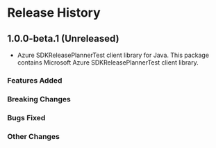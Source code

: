 # Release History

## 1.0.0-beta.1 (Unreleased)

- Azure SDKReleasePlannerTest client library for Java. This package contains Microsoft Azure SDKReleasePlannerTest client library.

### Features Added

### Breaking Changes

### Bugs Fixed

### Other Changes
